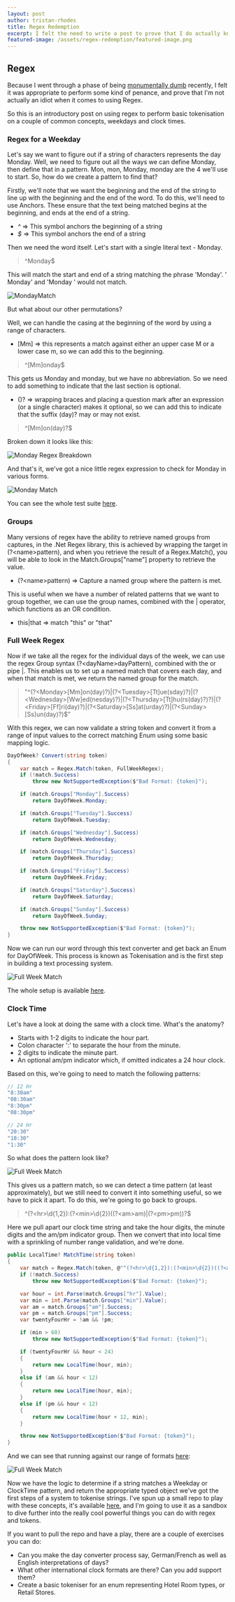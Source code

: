 ```yaml
---
layout: post
author: tristan-rhodes
title: Regex Redemption
excerpt: I felt the need to write a post to prove that I do actually know how to use regex....
featured-image: /assets/regex-redemption/featured-image.png
---
```


## Regex

Because I went through a phase of being [monumentally dumb](https://tristan-rhodes.co.uk/2021/11/25/check-your-assumptions.html) recently, I felt it was appropriate to perform some kind of penance, and prove that I'm not actually an idiot when it comes to using Regex.

So this is an introductory post on using regex to perform basic tokenisation on a couple of common concepts, weekdays and clock times.

### Regex for a Weekday

Let's say we want to figure out if a string of characters represents the day Monday. Well, we need to figure out all the ways we can define Monday, then define that in a pattern. Mon, mon, Monday, monday are the 4 we'll use to start. So, how do we create a pattern to find that?

Firstly, we'll note that we want the beginning and the end of the string to line up with the beginning and the end of the word. To do this, we'll need to use Anchors. These ensure that the text being matched begins at the beginning, and ends at the end of a string.

*  _^_ => This symbol anchors the beginning of a string
*  _$_ => This symbol anchors the end of a string

Then we need the word itself. Let's start with a single literal text - Monday.

> ^Monday$

This will match the start and end of a string matching the phrase 'Monday'. ' Monday' and 'Monday ' would not match.

![MondayMatch](/assets/regex-redemption/MondayMatch.PNG)

But what about our other permutations?

Well, we can handle the casing at the beginning of the word by using a range of characters.

* [Mm] => this represents a match against either an upper case M or a lower case m, so we can add this to the beginning.

> ^[Mm]onday$

This gets us Monday and monday, but we have no abbreviation. So we need to add something to indicate that the last section is optional.

* ()? => wrapping braces and placing a question mark after an expression (or a single character) makes it optional, so we can add this to indicate that the suffix (day)? may or may not exist.

> ^[Mm]on(day)?$

Broken down it looks like this:

![Monday Regex Breakdown](/assets/regex-redemption/MondayRegexBreakdown.PNG)

And that's it, we've got a nice little regex expression to check for Monday in various forms.

![Monday Match](/assets/regex-redemption/MondayCompleteMatch.PNG)

You can see the whole test suite [here](https://github.com/TristanRhodes/TextProcessing/blob/master/TextProcessing.Tests/DayMatchTest.cs). 

### Groups

Many versions of regex have the ability to retrieve named groups from captures, in the .Net Regex library, this is achieved by wrapping the target in (?&lt;name&gt;pattern), and when you retrieve the result of a Regex.Match(), you will be able to look in the Match.Groups["name"] property to retrieve the value.

* (?&lt;name&gt;pattern) => Capture a named group where the pattern is met.

This is useful when we have a number of related patterns that we want to group together, we can use the group names, combined with the \| operator, which functions as an OR condition.

* this\|that => match "this" or "that"

### Full Week Regex
Now if we take all the regex for the individual days of the week, we can use the regex Group syntax (?&lt;dayName&gt;dayPattern), combined with the or pipe \|. This enables us to set up a named match that covers each day, and when that match is met, we return the named group for the match.

> "^(?&lt;Monday&gt;[Mm]on(day)?)\|(?&lt;Tuesday&gt;[Tt]ue(sday)?)\|(?&lt;Wednesday&gt;[Ww]ed(nesday)?)\|(?&lt;Thursday&gt;[Tt]hu(rs(day)?)?)\|(?&lt;Friday&gt;[Ff]ri(day)?)\|(?&lt;Saturday&gt;[Ss]at(urday)?)\|(?&lt;Sunday&gt;[Ss]un(day)?)$"

With this regex, we can now validate a string token and convert it from a range of input values to the correct matching Enum using some basic mapping logic.

```csharp
DayOfWeek? Convert(string token)
{
    var match = Regex.Match(token, FullWeekRegex);
    if (!match.Success)
        throw new NotSupportedException($"Bad Format: {token}");

    if (match.Groups["Monday"].Success)
        return DayOfWeek.Monday;

    if (match.Groups["Tuesday"].Success)
        return DayOfWeek.Tuesday;

    if (match.Groups["Wednesday"].Success)
        return DayOfWeek.Wednesday;

    if (match.Groups["Thursday"].Success)
        return DayOfWeek.Thursday;

    if (match.Groups["Friday"].Success)
        return DayOfWeek.Friday;

    if (match.Groups["Saturday"].Success)
        return DayOfWeek.Saturday;

    if (match.Groups["Sunday"].Success)
        return DayOfWeek.Sunday;

    throw new NotSupportedException($"Bad Format: {token}");
}
```

Now we can run our word through this text converter and get back an Enum for DayOfWeek. This process is known as Tokenisation and is the first step in building a text processing system. 

![Full Week Match](/assets/regex-redemption/FullWeekMatch.PNG)

The whole setup is available [here](https://github.com/TristanRhodes/TextProcessing/blob/master/TextProcessing.Tests/DayConvertTests.cs).

### Clock Time

Let's have a look at doing the same with a clock time. What's the anatomy?

* Starts with 1-2 digits to indicate the hour part.
* Colon character ':' to separate the hour from the minute.
* 2 digits to indicate the minute part.
* An optional am/pm indicator which, if omitted indicates a 24 hour clock.

Based on this, we're going to need to match the following patterns:

```csharp
// 12 Hr
"8:30am"
"08:30am"
"8:30pm"
"08:30pm"

// 24 Hr
"20:30"
"10:30"
"1:30"
```

So what does the pattern look like?

![Full Week Match](/assets/regex-redemption/ClockTimeBreakdown.PNG)

This gives us a pattern match, so we can detect a time pattern (at least approximately), but we still need to convert it into something useful, so we have to pick it apart. To do this, we're going to go back to groups.

> ^(?&lt;hr&gt;\d{1,2}):(?&lt;min&gt;\d{2})((?&lt;am&gt;am)\|(?&lt;pm&gt;pm))?$

Here we pull apart our clock time string and take the hour digits, the minute digits and the am/pm indicator group. Then we convert that into local time with a sprinkling of number range validation, and we're done.

```csharp
public LocalTime? MatchTime(string token)
{
    var match = Regex.Match(token, @"^(?<hr>\d{1,2}):(?<min>\d{2})((?<am>am)|(?<pm>pm))?$");
    if (!match.Success)
        throw new NotSupportedException($"Bad Format: {token}");

    var hour = int.Parse(match.Groups["hr"].Value);
    var min = int.Parse(match.Groups["min"].Value);
    var am = match.Groups["am"].Success;
    var pm = match.Groups["pm"].Success;
    var twentyFourHr = !am && !pm;

    if (min > 60)
        throw new NotSupportedException($"Bad Format: {token}");

    if (twentyFourHr && hour < 24)
    {
        return new LocalTime(hour, min);
    }
    else if (am && hour < 12)
    {
        return new LocalTime(hour, min);
    }
    else if (pm && hour < 12)
    {
        return new LocalTime(hour + 12, min);
    }

    throw new NotSupportedException($"Bad Format: {token}");
}
```

And we can see that running against our range of formats [here](https://github.com/TristanRhodes/TextProcessing/blob/master/TextProcessing.Tests/TimeConvertTests.cs):

![Full Week Match](/assets/regex-redemption/ClockTimeConversion.PNG)

Now we have the logic to determine if a string matches a Weekday or ClockTime pattern, and return the appropriate typed object we've got the first steps of a system to tokenise strings. I've spun up a small repo to play with these concepts, it's available [here](https://github.com/TristanRhodes/TextProcessing), and I'm going to use it as a sandbox to dive further into the really cool powerful things you can do with regex and tokens.

If you want to pull the repo and have a play, there are a couple of exercises you can do:
* Can you make the day converter process say, German/French as well as English interpretations of days?
* What other international clock formats are there? Can you add support them?
* Create a basic tokeniser for an enum representing Hotel Room types, or Retail Stores.